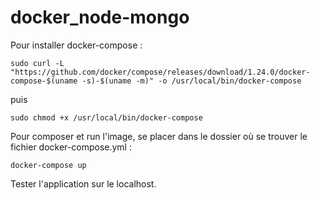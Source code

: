 # docker_node-mongo

Pour installer docker-compose :

`sudo curl -L "https://github.com/docker/compose/releases/download/1.24.0/docker-compose-$(uname -s)-$(uname -m)" -o /usr/local/bin/docker-compose`

puis

`sudo chmod +x /usr/local/bin/docker-compose`

Pour composer et run l'image, se placer dans le dossier où se trouver le fichier docker-compose.yml :

`docker-compose up`

Tester l'application sur le localhost.
